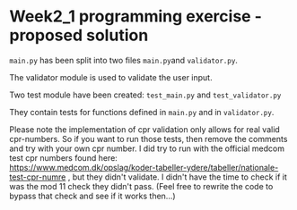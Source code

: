 # Week2_1 programming exercise - proposed solution

`main.py` has been split into two files `main.py`and `validator.py`.

The validator module is used to validate the user input.

Two test module have been created: `test_main.py` and `test_validator.py`

They contain tests for functions defined in `main.py` and in `validator.py`.

Please note the implementation of cpr validation only allows for real valid cpr-numbers.
So if you want to run those tests, then remove the comments and try with your own
cpr number. I did try to run with the official medcom test cpr numbers found here:  
https://www.medcom.dk/opslag/koder-tabeller-ydere/tabeller/nationale-test-cpr-numre , 
but they didn't validate.
I didn't have the time to check if it was the mod 11 check they didn't pass.
(Feel free to rewrite the code to bypass that check and see if it works then...)
